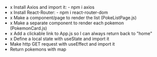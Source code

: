 - x Install Axios and import it: - npm i axios
- x Install React-Router: - npm i react-router-dom
- x Make a component/page to render the list (PokeListPage.js)
- x Make a separate component to render each pokemon (PokemonCard.js)
- x Add a clickable link to App.js so I can always return back to "home"
- x Define a local state with useState and import it
- Make http GET request with useEffect and import it
- Return pokemons with map

